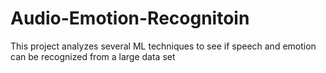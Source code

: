 # Audio-Emotion-Recognitoin
This project analyzes several ML techniques to see if speech and emotion can be recognized from a large data set
